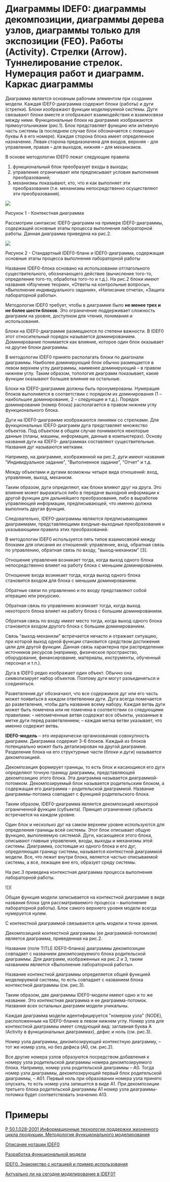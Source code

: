 # Диаграммы IDEF0: диаграммы декомпозиции, диаграммы дерева узлов, диаграммы только для экспозиции (FEO). Работы (Activity). Стрелки (Arrow). Туннелирование стрелок. Нумерация работ и диаграмм. Каркас диаграммы

Диаграмма является основным рабочим элементом при создании модели. Каждая IDEF0-диаграмма содержит блоки (работы) и дуги (стрелки). Блоки изображают функции моделируемой системы. Дуги связывают блоки вместе и
отображают взаимодействия и взаимосвязи между ними. Функциональные блоки на диаграмме изображаются прямоугольниками (рис.1). Блок представляет функцию или активную часть системы (в последнем
случае блок обозначается с помощью буквы А в его номере). Каждая сторона блока имеет определенное назначение. Левая сторона предназначена для входов, верхняя - для управления, правая – для выходов,
нижняя – для механизмов. 

В основе методологии IDEF0 лежат следующие правила:
1. функциональный блок преобразует входы в выходы;
2. управление ограничивает или предписывает условия выполнения преобразований;
3. механизмы показывают, кто, что и как выполняет эти преобразования (т.е. механизмы непосредственно осуществляют эти преобразования).

![](https://github.com/plyusninaEV/PM05/blob/main/designing/image014.gif)

Рисунок 1 - Контекстная диаграмма

Рассмотрим синтаксис IDEF0-диаграмм на примере IDEF0-диаграммы, содержащей основные этапы процесса выполнения лабораторной работы. Данная диаграмма приведена на рис.2.

![](https://github.com/plyusninaEV/PM05/blob/main/designing/1.png)

Рисунок 2 - Стандартный IDEF0-бланк и IDEF0-диаграмма, содержащая основные этапы процесса выполнения лабораторной работы

Название IDEF0-блока основано на использовании отглагольного существительного, обозначающего действие (вычисление того-то, определение того-то, обработка того-то и т.д.). На рис.2 блоки имеют названия «Изучение теории», «Ответы на контрольные вопросы», «Выполнение индивидуального задания», «Написание  отчета», «Защита лабораторной работы».

Методология IDEF0 требует, чтобы в диаграмме было **не менее трех и не более шести блоков**. Это ограничение поддерживает сложность диаграмм на уровне, доступном для чтения, понимания и использования.

Блоки на IDEF0-диаграмме размещаются по степени важности. В IDEF0 этот относительный порядок называется доминированием. Доминирование понимается как влияние, которое один блок оказывает на другие блоки диаграммы. 

В методологии IDEF0 принято располагать блоки по диагонали диаграммы. Наиболее доминирующий блок обычно размещается в левом верхнем углу диаграммы, наименее доминирующий – в правом нижнем углу. Таким образом, топология диаграмм показывает, какие функции оказывают большее влияние на остальные.

Блоки на IDEF0-диаграмме должны быть пронумерованы. Нумерация блоков выполняется в соответствии с порядком их доминирования (1 – наибольшее доминирование, 2 – следующее и т.д.). Порядок доминирования (номер блока) располагается в правом нижнем углу функционального блока.

Дуги на IDEF0-диаграмме изображаются линиями со стрелками. Для функциональных IDEF0-диаграмм дуга представляет множество объектов. Под объектом в общем случае понимаются некоторые данные (планы, машины, информация, данные в компьютерах). Основу названия дуги на IDEF0- диаграммах составляют существительные. Названия дуг называются метками.

Например, на диаграмме, изображенной на рис.2, дуги имеют названия "Индивидуальное задание", "Выполненное задание", "Отчет" и т.д.

Между объектами и дугами возможны четыре вида отношений: вход, управление, выход, механизм.

Таким образом, дуги определяют, как блоки влияют друг на друга. Это влияние может выражаться либо в передаче выходной информации к другой функции для дальнейшего преобразования, либо в выработке управляющей информации, предписывающей, что именно должна выполнить другая функция.

Следовательно, IDEF0-диаграммы являются предписывающими диаграммами, представляющими входные-выходные преобразования и указывающими правила этих преобразований.
 
В методологии IDEF0 используется пять типов взаимосвязей между блоками для описания их отношений: управление, вход, обратная связь по управлению, обратная связь по входу, "выход-механизм" [3].

Отношение управления возникает тогда, когда выход одного блока непосредственно влияет на работу блока с меньшим доминированием.

Отношение входа возникает тогда, когда выход одного блока становится входом для блока с меньшим доминированием.

Обратные связи по управлению и по входу представляют собой итерацию или рекурсию.

Обратная связь по управлению возникает тогда, когда выход некоторого блока влияет на работу блока с большим доминированием.

Обратная связь по входу имеет место тогда, когда выход одного блока становится входом другого блока с большим доминированием.

Связь "выход-механизм" встречается нечасто и отражает ситуацию, при которой выход одной функции становится средством достижения цели для другой функции. Данная связь характерна при распределении источников ресурсов (например, физическое пространство, оборудование, финансирование, материалы, инструменты, обученный персонал и т.п.).

Дуга в IDEF0 редко изображает один объект. Обычно она символизирует набор объектов. Поэтому дуги могут разъединяться и соединяться.

Разветвления дуг обозначают, что все содержимое дуг или его часть может появиться в каждом ответвлении дуги. Дуга всегда помечается до разветвления, чтобы дать название всему набору. Каждая ветвь дуги может быть помечена или не помечена в соответствии со следующими правилами:
– непомеченные ветви содержат все объекты, указанные в метке дуги
перед разветвлением;
– каждая метка ветви указывает, что именно содержит ветвь.

**IDEF0-модель** – это иерархически организованная совокупность диаграмм. Диаграмма содержит 3-6 блоков. Каждый из блоков потенциально может быть
детализирован на другой диаграмме. Разделение блока на его структурные части (блоки и дуги) называется декомпозицией.

Декомпозиция формирует границы, то есть блок и касающиеся его дуги определяют точную границу диаграммы, представляющей декомпозицию этого
блока. Эта диаграмма называется диаграммой-потомком. Декомпозируемый блок называется родительским блоком, а содержащая его диаграмма – родительской диаграммой. Название диаграммы-потомка совпадает с функцией родительского блока.

Таким образом, IDEF0-диаграмма является декомпозиций некоторой ограниченной функции (субъекта). Принцип ограничения субъекта встречается
на каждом уровне.

Один блок и несколько дуг на самом верхнем уровне используются для определения границы всей системы. Этот блок описывает общую функцию, выполняемую системой. Дуги, касающиеся этого блока, описывают главные управления, входы, выходы и механизмы этой системы. Диаграмма, состоящая из одного блока и его дуг, определяющая границу системы, называется контекстной диаграммой модели. Все, что лежит внутри блока, является частью описываемой системы, а все, лежащее вне его, образует среду системы.

На рис.3 приведена контекстная диаграмма процесса выполнения лабораторной работы.

![](

Общая функция модели записывается на контекстной диаграмме в виде названия блока (для рассматриваемого процесса – выполнение лабораторной работы). Блок самого верхнего уровня модели всегда нумеруется нулем.

С контекстной диаграммой связывается цель модели и точка зрения.

Декомпозицией контекстной диаграммы (ее диаграммой-потомком) является диаграмма, приведенная на рис.2.

Название (поле TITLE IDEF0-бланка) диаграммы декомпозиции совпадает с названием декомпозируемого блока родительской диаграммы. Для диаграмм, изображенных на рис.2 и 3, таким названием является «Выполнение лабораторной работы».

Название контекстной диаграммы определяется общей функцией моделируемой системы, то есть совпадает с названием блока контекстной диаграммы (см. рис.3).

Таким образом, две диаграммы IDEF0-модели имеют одно и то же название. Это контекстная диаграмма и ее диаграмма-потомок. Названия всех остальных диаграмм модели уникальны.

Каждая диаграмма модели идентифицируется "номером узла" (NODE), расположенным на IDEF0-бланке в левом нижнем углу. Номер узла для контекстной диаграммы имеет следующий вид: заглавная буква A (Activity в функциональных диаграммах), дефис и ноль (см. рис.3).

Номер узла диаграммы, декомпозирующей контекстную диаграмму, – тот же номер узла, но без дефиса (A0, см. рис.2).

Все другие номера узлов образуются посредством добавления к номеру узла родительской диаграммы номера декомпозируемого блока. Например, номер узла родительской диаграммы – A0. Тогда номер узла диаграммы, декомпозирующей первый блок родительской диаграммы, – A01. Первый ноль при образовании номера узла принято опускать, то есть номер узла запишется в виде A1. При декомпозиции третьего блока родительской диаграммы A1 номер узла диаграммы-потомка будет соответствовать значению A13.


# Примеры

[Р 50.1.028-2001 Информационные технологии поддержки жизненного цикла продукции. Методология функционального моделирования](https://znaytovar.ru/gost/2/R_5010282001_Informacionnye_te.html)

[Описание нотации IDEF0](https://micro-solution.ru/bp-know/regulation/IDEF0)

[Разработка функциональной модели](https://www.sites.google.com/site/anisimovkhv/learning/pris/lecture/tema6/tema6_2)

[IDEF0. Знакомство с нотацией и пример использования](https://trinion.org/blog/idef0-znakomstvo-s-notaciey-i-primer-ispolzovaniya?ysclid=l8ptey15ww500475301)

[Актуально ли на сегодня моделирование в IDEF0?](http://projectimo.ru/biznes-processy/idef0.html?ysclid=l8pth0nlr2982426812)
